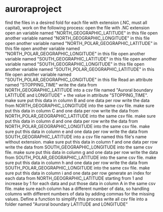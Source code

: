 # auroraproject
find the files in a desired fold 
for each file with extension (.NC, must all capital), work on the following process:
open the file with .NC extension
open an variable named "NORTH_GEOGRAPHIC_LATITUDE" in this file
open another variable named "NORTH_GEOGRAPHIC_LONGITUDE" in this file
open another variable named "NORTH_POLAR_GEOGRAPHIC_LATITUDE" in this file
open another variable named "NORTH_POLAR_GEOGRAPHIC_LONGITUDE" in this file
open another variable named "SOUTH_GEOGRAPHIC_LATITUDE" in this file
open another variable named "SOUTH_GEOGRAPHIC_LONGITUDE" in this file
open another variable named "SOUTH_POLAR_GEOGRAPHIC_LATITUDE" in this file
open another variable named "SOUTH_POLAR_GEOGRAPHIC_LONGITUDE" in this file
Read an attribute named "STOPPING_TIME"
write the data from NORTH_GEOGRAPHIC_LATITUDE into a csv file named "Auroral boundary LATITUDE and LONGITUDE" + the value in attribute "STOPPING_TIME". make sure put this data in column B and one data per row
write the data from NORTH_GEOGRAPHIC_LONGITUDE into the same csv file. make sure put this data in column C and one data per row
write the data from NORTH_POLAR_GEOGRAPHIC_LATITUDE into the same  csv file. make sure put this data in column d and one data per row
write the data from NORTH_POLAR_GEOGRAPHIC_LONGITUDE into the same  csv file. make sure put this data in column e and one data per row
write the data from SOUTH_GEOGRAPHIC_LATITUDE into a csv file named this file's name without extension. make sure put this data in column f and one data per row
write the data from SOUTH_GEOGRAPHIC_LONGITUDE into the same csv file. make sure put this data in column g and one data per row
write the data from SOUTH_POLAR_GEOGRAPHIC_LATITUDE into the same  csv file. make sure put this data in column h and one data per row
write the data from SOUTH_POLAR_GEOGRAPHIC_LONGITUDE into the same  csv file. make sure put this data in column i and one data per row
generate an index for each data from NORTH_GEOGRAPHIC_LATITUDE starting from 1 and increase by 1 for each data and put those data in column A in the same csv file.
make sure each column has a different number of data, so handling columns with different numbers of data by adding commas for the missing values. Define a function to simplify this process 
write all csv file into a folder named "Auroral boundary LATITUDE and LONGITUDE"
